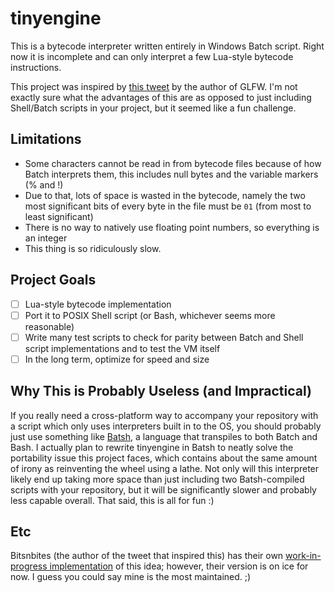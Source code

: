 # tinyengine
This is a bytecode interpreter written entirely in Windows Batch script. Right now it is incomplete and can only interpret a few Lua-style bytecode instructions.

This project was inspired by [this tweet](https://twitter.com/m_bitsnbites/status/1333005962450505728) by the author of GLFW. I'm not exactly sure what the advantages of this are as opposed to just including Shell/Batch scripts in your project, but it seemed like a fun challenge.

## Limitations
- Some characters cannot be read in from bytecode files because of how Batch interprets them, this includes null bytes and the variable markers (% and !)
- Due to that, lots of space is wasted in the bytecode, namely the two most significant bits of every byte in the file must be `01` (from most to least significant)
- There is no way to natively use floating point numbers, so everything is an integer
- This thing is so ridiculously slow.

## Project Goals
- [ ] Lua-style bytecode implementation
- [ ] Port it to POSIX Shell script (or Bash, whichever seems more reasonable)
- [ ] Write many test scripts to check for parity between Batch and Shell script implementations and to test the VM itself
- [ ] In the long term, optimize for speed and size

## Why This is Probably Useless (and Impractical)
If you really need a cross-platform way to accompany your repository with a script which only uses interpreters built in to the OS, you should probably just use something like [Batsh](https://github.com/batsh-dev-team/Batsh), a language that transpiles to both Batch and Bash. I actually plan to rewrite tinyengine in Batsh to neatly solve the portability issue this project faces, which contains about the same amount of irony as reinventing the wheel using a lathe. Not only will this interpreter likely end up taking more space than just including two Batsh-compiled scripts with your repository, but it will be significantly slower and probably less capable overall. That said, this is all for fun :)

## Etc
Bitsnbites (the author of the tweet that inspired this) has their own [work-in-progress implementation](https://github.com/mbitsnbites/bs) of this idea; however, their version is on ice for now. I guess you could say mine is the most maintained. ;)
